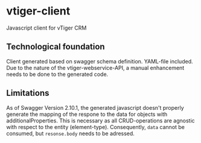 # vtiger-client
Javascript client for vTiger CRM

## Technological foundation
Client generated based on swagger schema definition. YAML-file included.
Due to the nature of the vtiger-webservice-API, a manual enhancement needs to be done to the generated code.

## Limitations
As of Swagger Version 2.10.1, the generated javascript doesn't properly generate the mapping of the respone to the data for objects with additionalProperties.
This is necessary as all CRUD-operations are agnostic with respect to the entity (element-type). 
Consequently, `data` cannot be consumed, but `resonse.body` needs to be adressed.
 
